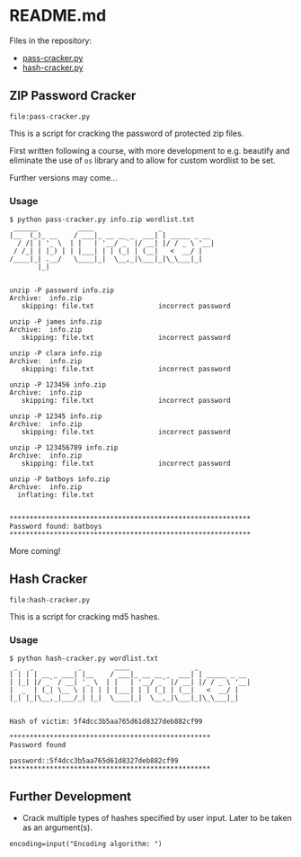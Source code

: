 # README.md
Files in the repository:
* [pass-cracker.py](#zip-password-cracker)
* [hash-cracker.py](#hash-cracker)

## ZIP Password Cracker
`file:pass-cracker.py`

This is a script for cracking the password of protected zip files.

First written following a course, with more development to e.g. beautify and eliminate the use of `os` library and to allow for custom wordlist to be set.

Further versions may come...

### Usage

```
$ python pass-cracker.py info.zip wordlist.txt
 ______          ____                _             
|__  (_)_ __    / ___|_ __ __ _  ___| | _____ _ __ 
  / /| | '_ \  | |   | '__/ _` |/ __| |/ / _ \ '__|
 / /_| | |_) | | |___| | | (_| | (__|   <  __/ |   
/____|_| .__/   \____|_|  \__,_|\___|_|\_\___|_|   
       |_|                                         


unzip -P password info.zip
Archive:  info.zip
   skipping: file.txt                incorrect password

unzip -P james info.zip
Archive:  info.zip
   skipping: file.txt                incorrect password

unzip -P clara info.zip
Archive:  info.zip
   skipping: file.txt                incorrect password

unzip -P 123456 info.zip
Archive:  info.zip
   skipping: file.txt                incorrect password

unzip -P 12345 info.zip
Archive:  info.zip
   skipping: file.txt                incorrect password

unzip -P 123456789 info.zip
Archive:  info.zip
   skipping: file.txt                incorrect password

unzip -P batboys info.zip
Archive:  info.zip
  inflating: file.txt                


************************************************************
Password found: batboys
************************************************************
```

More coming!

## Hash Cracker
`file:hash-cracker.py`

This is a script for cracking md5 hashes.

### Usage
```
$ python hash-cracker.py wordlist.txt
 _   _           _        ____                _             
| | | | __ _ ___| |__    / ___|_ __ __ _  ___| | _____ _ __ 
| |_| |/ _` / __| '_ \  | |   | '__/ _` |/ __| |/ / _ \ '__|
|  _  | (_| \__ \ | | | | |___| | | (_| | (__|   <  __/ |   
|_| |_|\__,_|___/_| |_|  \____|_|  \__,_|\___|_|\_\___|_|   
                                                            

Hash of victim: 5f4dcc3b5aa765d61d8327deb882cf99

**************************************************
Password found

password::5f4dcc3b5aa765d61d8327deb882cf99
**************************************************
```

## Further Development

- Crack multiple types of hashes specified by user input. Later to be taken as an argument(s).

```
encoding=input("Encoding algorithm: ")
```

